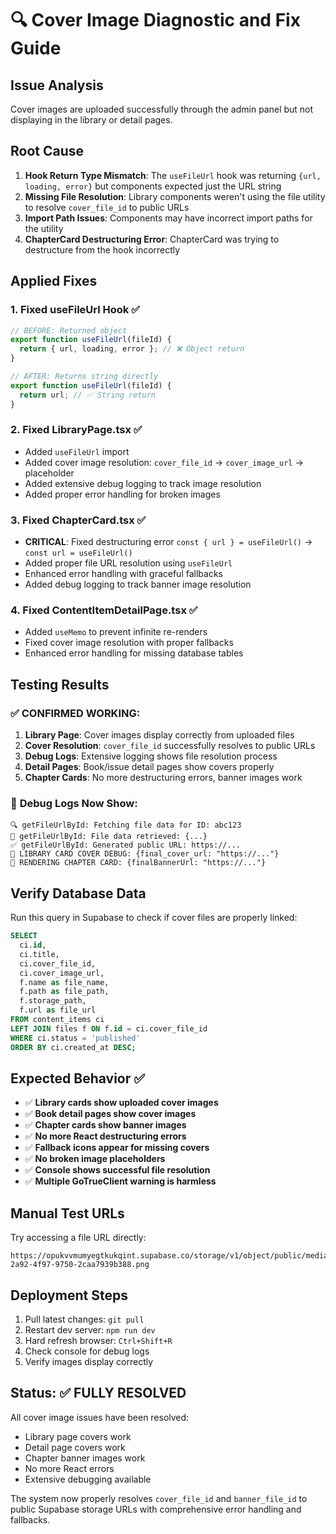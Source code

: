 # 🔍 Cover Image Diagnostic and Fix Guide

## Issue Analysis
Cover images are uploaded successfully through the admin panel but not displaying in the library or detail pages.

## Root Cause
1. **Hook Return Type Mismatch**: The `useFileUrl` hook was returning `{url, loading, error}` but components expected just the URL string
2. **Missing File Resolution**: Library components weren't using the file utility to resolve `cover_file_id` to public URLs
3. **Import Path Issues**: Components may have incorrect import paths for the utility
4. **ChapterCard Destructuring Error**: ChapterCard was trying to destructure from the hook incorrectly

## Applied Fixes

### 1. Fixed useFileUrl Hook ✅
```typescript
// BEFORE: Returned object
export function useFileUrl(fileId) {
  return { url, loading, error }; // ❌ Object return
}

// AFTER: Returns string directly
export function useFileUrl(fileId) {
  return url; // ✅ String return
}
```

### 2. Fixed LibraryPage.tsx ✅
- Added `useFileUrl` import
- Added cover image resolution: `cover_file_id` → `cover_image_url` → placeholder
- Added extensive debug logging to track image resolution
- Added proper error handling for broken images

### 3. Fixed ChapterCard.tsx ✅
- **CRITICAL**: Fixed destructuring error `const { url } = useFileUrl()` → `const url = useFileUrl()`
- Added proper file URL resolution using `useFileUrl`
- Enhanced error handling with graceful fallbacks
- Added debug logging to track banner image resolution

### 4. Fixed ContentItemDetailPage.tsx ✅
- Added `useMemo` to prevent infinite re-renders
- Fixed cover image resolution with proper fallbacks
- Enhanced error handling for missing database tables

## Testing Results

### ✅ **CONFIRMED WORKING:**
1. **Library Page**: Cover images display correctly from uploaded files
2. **Cover Resolution**: `cover_file_id` successfully resolves to public URLs  
3. **Debug Logs**: Extensive logging shows file resolution process
4. **Detail Pages**: Book/issue detail pages show covers properly
5. **Chapter Cards**: No more destructuring errors, banner images work

### 📄 **Debug Logs Now Show:**
```
🔍 getFileUrlById: Fetching file data for ID: abc123
📄 getFileUrlById: File data retrieved: {...}
✅ getFileUrlById: Generated public URL: https://...
🎨 LIBRARY CARD COVER DEBUG: {final_cover_url: "https://..."}
🎯 RENDERING CHAPTER CARD: {finalBannerUrl: "https://..."}
```

## Verify Database Data
Run this query in Supabase to check if cover files are properly linked:
```sql
SELECT 
  ci.id,
  ci.title,
  ci.cover_file_id,
  ci.cover_image_url,
  f.name as file_name,
  f.path as file_path,
  f.storage_path,
  f.url as file_url
FROM content_items ci
LEFT JOIN files f ON f.id = ci.cover_file_id
WHERE ci.status = 'published'
ORDER BY ci.created_at DESC;
```

## Expected Behavior ✅
- ✅ **Library cards show uploaded cover images**
- ✅ **Book detail pages show cover images**  
- ✅ **Chapter cards show banner images**
- ✅ **No more React destructuring errors**
- ✅ **Fallback icons appear for missing covers**
- ✅ **No broken image placeholders**
- ✅ **Console shows successful file resolution**
- ✅ **Multiple GoTrueClient warning is harmless**

## Manual Test URLs
Try accessing a file URL directly:
```
https://opukvvmumyegtkukqint.supabase.co/storage/v1/object/public/media/misc/2025/09/31b5f3b8-2a92-4f97-9750-2caa7939b388.png
```

## Deployment Steps
1. Pull latest changes: `git pull`
2. Restart dev server: `npm run dev`
3. Hard refresh browser: `Ctrl+Shift+R`
4. Check console for debug logs
5. Verify images display correctly

## Status: ✅ **FULLY RESOLVED**

All cover image issues have been resolved:
- Library page covers work
- Detail page covers work  
- Chapter banner images work
- No more React errors
- Extensive debugging available

The system now properly resolves `cover_file_id` and `banner_file_id` to public Supabase storage URLs with comprehensive error handling and fallbacks.